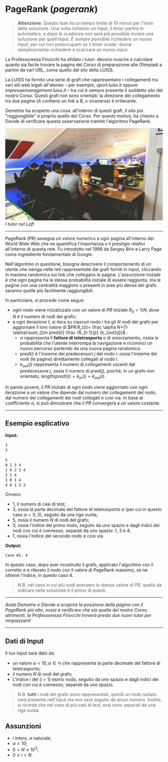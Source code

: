 # **PageRank** (*pagerank*)

> **Attenzione**: Questo task ha un tempo limite di 10 minuti per l'invio della soluzione. Una volta richiesto un input, il timer partirà in automatico, e dopo la scadenza non sarà più possibile inviare una soluzione per quell'input.
> *È sempre possibile richiedere un nuovo input*, per cui non preoccuparti se il timer scade: dovrai semplicemente richiedere e scaricare un nuovo input.

La Professoressa Finocchi ha sfidato i tutor: devono riuscire a calcolare quanto sia facile trovare la pagina del Corso di preparazione alle Olimpiadi a partire da vari URL, come quello del sito della LUISS.

La LUISS ha fornito una serie di grafi che rappresentano i collegamenti tra vari siti web legati all'ateneo – per esempio, *sport.luiss.it* oppure *impresaemanagement.luiss.it* – tra cui è sempre presente il suddetto sito del nostro Corso. Questi grafi non sono orientati: la direzione del collegamento tra due pagine ($A$ contiene un link a $B$, o viceversa) è irrilevante.

Demetrio ha scoperto una cosa: all'interno di questi grafi, il sito più "raggiungibile" è proprio quello del Corso. Per questo motivo, ha chiesto a Davide di verificare questa osservazione tramite l'algoritmo PageRank.

![I tutor nel Loft](loft.jpeg)  
*I tutor nel Loft*

---
PageRank ($PR$) assegna un valore numerico a ogni pagina all'interno del World Wide Web che ne quantifica l'importanza o il prestigio relativi all'interno di questa rete. Fu introdotto nel 1998 da Sergey Brin e Larry Page come ingrediente fondamentale di Google.

Nell'algoritmo in questione, bisogna descrivere il comportamento di un utente che naviga nelle reti rappresentate dai grafi forniti in input, cliccando in maniera randomica sui link che collegano le pagine. L'assunzione iniziale è che ogni pagina ha la stessa probabilità iniziale di essere raggiunta, ma le pagine con una centralità maggiore o presenti in aree più dense del grafo saranno quelle più facilmente raggiungibili.

In particolare, si procede come segue:
- ogni nodo viene inizializzato con un valore di $PR$ iniziale $R_0=1/N$, dove $N$ è il numero di nodi del grafo;
- a ogni iterazione $t$, si itera su ciascun nodo $i$ tra gli $N$ nodi del grafo per aggiornare il loro valore di 
$PR:R_t(i)= \frac \alpha N+(1-\alpha)\sum_{j\in pred(i)} \frac {R_{t-1}(j)} {k_{out}(j)}$ :
    - $\alpha$ rappresenta il **fattore di teletrasporto** o di smorzamento, ossia la probabilità che l'utente interrompa la navigazione e ricominci un nuovo percorso partendo da una nuova pagina randomica.
    - $pred(i)$ è l'insieme dei predecessori $j$ del nodo $i$: ossia l'insieme dei nodi (le pagine) direttamente collegati al nodo $i$.
    - $k_{out}(j)$ rappresenta il numero di collegamenti uscenti dal predecessore $j$, ossia il numero di $pred(j)$, poiché, in un grafo non orientato, $length(pred(i))=k_{in}(i)=k_{out}(i)$.

In parole povere, il $PR$ iniziale di ogni nodo viene aggiornato con ogni iterazione a un valore che dipende dal numero dei collegamenti del nodo, dal numero dei collegamenti dei nodi collegati e così via. In base al coefficiente $\alpha$, si può dimostrare che il $PR$ convergerà a un valore costante.

---

## Esempio esplicativo
**Input:**

```
1
3

5
0 1 3 4
1 0 2 3 4
2 1 4
3 0 1 4
4 0 1 2 3
```
Ovvero:
- 1, il numero di casi di test;
- 3, ossia la parte decimale del fattore di teletrasporto $\alpha$ (per cui in questo caso $\alpha=0,3$), seguito da una riga vuota;
- 5, ossia il numero $N$ di nodi del grafo;
- 0, ossia l'indice del primo nodo, seguito da uno spazio e dagli indici dei nodi con cui è connesso, separati da uno spazio: 1, 3 e 4;
- 1, ossia l'indice del secondo nodo e così via.

**Output:**

```
Case #1: 4
```

In questo caso, dopo aver ricostruito il grafo, applicato l'algoritmo con il corretto $\alpha$ e rilevato il nodo con il valore di PageRank massimo, se ne ottiene l'indice, in questo caso 4.

> N.B. nel caso in cui più nodi avessero lo stesso valore di $PR$, quello da indicare nella soluzione è il primo di questi.

---

*Aiuta Demetrio e Davide a scoprire la posizione della pagina con il PageRank più alto, ossia a verificare che sia quella del nostro Corso; altrimenti, la Professoressa Finocchi troverà presto due nuovi tutor per rimpiazzarli!*

---

## Dati di Input
Il tuo input sarà dato da:
- un valore $\alpha <10, \alpha \in \mathbb{N}$ che rappresenta la parte decimale del fattore di teletrasporto;
- il numero $N$ di nodi del grafo;
- L'indice $i$ del $(i+1)$ esimo nodo, seguito da uno spazio e dagli indici dei nodi con cui è connesso, separati da uno spazio.

> N.B. **tutti** i nodi del grafo sono rappresentati, quindi un nodo isolato sarà presente nell'input ma non sarà seguito da alcun numero.
Inoltre, si ricorda che nel caso di più casi di test, essi sono separati da una riga vuota.

## Assunzioni
- $i$ intero, $\alpha$ naturale;
- $\alpha <10$;
- $0 < N \leq 10^3$;
- $0 \leq i < N$.



